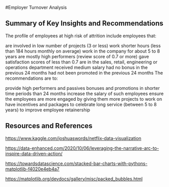 #Employer Turnover Analysis

## Summary of Key Insights and Recommendations
The profile of employees at high risk of attrition include employees that:

are involved in low number of projects (3 or less)
work shorter hours (less than 184 hours monthly on average)
work in the company for about 5 to 8 years
are mostly high performers (review score of 0.7 or more)
gave satisfaction scores of less than 0.7
are in the sales, retail, engineering or operations department
received medium salary
had no bonus in the previous 24 months
had not been promoted in the previous 24 months
The recommendations are to:

provide high performers and passives bonuses and promotions in shorter time periods than 24 months
increase the salary of such employees
ensure the employees are more engaged by giving them more projects to work on
have incentives and packages to celebrate long service (between 5 to 8 years) to improve employee retainership

## Resources and References
https://www.kaggle.com/joshuaswords/netflix-data-visualization

https://data-enhanced.com/2020/10/06/leveraging-the-narrative-arc-to-inspire-data-driven-action/

https://towardsdatascience.com/stacked-bar-charts-with-pythons-matplotlib-f4020e4eb4a7

https://matplotlib.org/devdocs/gallery/misc/packed_bubbles.html
